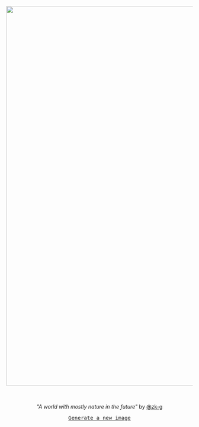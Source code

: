 
<div align="center">
  <a href="https://raw.githubusercontent.com/zk-g/zk-g/main/images/52.png"><img src="https://raw.githubusercontent.com/zk-g/zk-g/main/images/52.png" width="1024px"></a>
  <br>
  <br>
  <br>
  <p class="has-text-grey"><i>"A world with mostly nature in the future"</i> by <a href="https://github.com/zk-g" target="_blank">@zk-g</a></p>
  <p><samp><a href="https://github.com/zk-g/zk-g/issues/new/choose">Generate a new image</a></samp></p>
</div>
